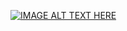 [![IMAGE ALT TEXT HERE](https://img.youtube.com/vi/BM6iDsB2nwM/0.jpg)](https://www.youtube.com/watch?v=BM6iDsB2nwM)
